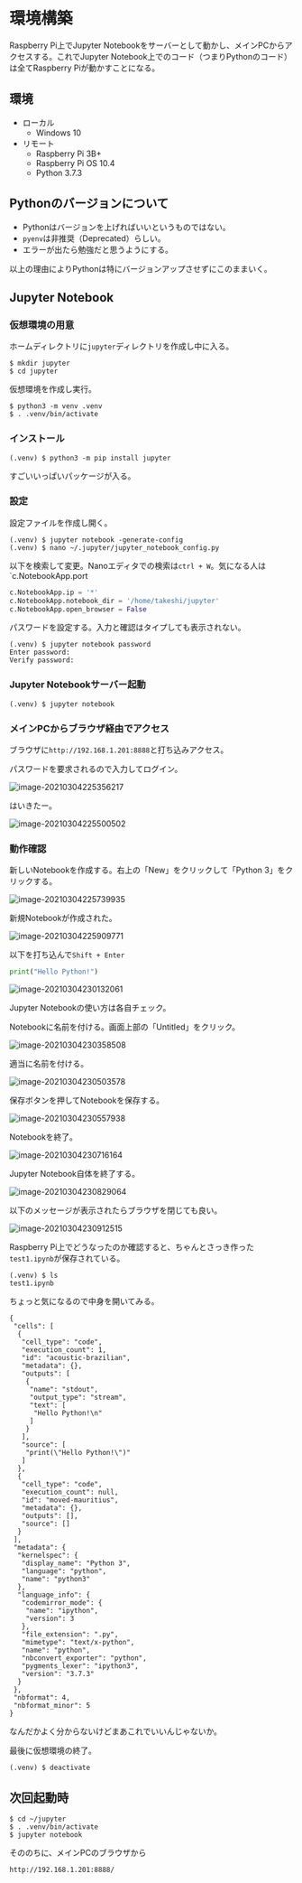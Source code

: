 # 環境構築

Raspberry Pi上でJupyter Notebookをサーバーとして動かし、メインPCからアクセスする。これでJupyter Notebook上でのコード（つまりPythonのコード）は全てRaspberry Piが動かすことになる。

## 環境

- ローカル
  - Windows 10
- リモート
  - Raspberry Pi 3B+
  - Raspberry Pi OS 10.4
  - Python 3.7.3

## Pythonのバージョンについて

+ Pythonはバージョンを上げればいいというものではない。
+ `pyenv`は非推奨（Deprecated）らしい。
+ エラーが出たら勉強だと思うようにする。

以上の理由によりPythonは特にバージョンアップさせずにこのままいく。

## Jupyter Notebook

### 仮想環境の用意

ホームディレクトリに`jupyter`ディレクトリを作成し中に入る。

~~~shell
$ mkdir jupyter
$ cd jupyter
~~~

仮想環境を作成し実行。

~~~shell
$ python3 -m venv .venv
$ . .venv/bin/activate
~~~

### インストール

~~~shell
(.venv) $ python3 -m pip install jupyter
~~~

すごいいっぱいパッケージが入る。

### 設定

設定ファイルを作成し開く。

~~~shell
(.venv) $ jupyter notebook -generate-config
(.venv) $ nano ~/.jupyter/jupyter_notebook_config.py
~~~

以下を検索して変更。Nanoエディタでの検索は`ctrl + W`。気になる人は`c.NotebookApp.port

~~~python
c.NotebookApp.ip = '*'
c.NotebookApp.notebook_dir = '/home/takeshi/jupyter'
c.NotebookApp.open_browser = False
~~~

パスワードを設定する。入力と確認はタイプしても表示されない。

~~~shell
(.venv) $ jupyter notebook password
Enter password:
Verify password:
~~~

### Jupyter Notebookサーバー起動

~~~shell
(.venv) $ jupyter notebook
~~~

### メインPCからブラウザ経由でアクセス

ブラウザに`http://192.168.1.201:8888`と打ち込みアクセス。

パスワードを要求されるので入力してログイン。

![image-20210304225356217](image/devenv/image-20210304225356217.png)

はいきたー。

![image-20210304225500502](image/devenv/image-20210304225500502.png)

### 動作確認

新しいNotebookを作成する。右上の「New」をクリックして「Python 3」をクリックする。

![image-20210304225739935](image/devenv/image-20210304225739935.png)

新規Notebookが作成された。

![image-20210304225909771](image/devenv/image-20210304225909771.png)

以下を打ち込んで`Shift + Enter`

~~~python
print("Hello Python!")
~~~

![image-20210304230132061](image/devenv/image-20210304230132061.png)

Jupyter Notebookの使い方は各自チェック。

Notebookに名前を付ける。画面上部の「Untitled」をクリック。

![image-20210304230358508](image/devenv/image-20210304230358508.png)

適当に名前を付ける。

![image-20210304230503578](image/devenv/image-20210304230503578.png)

保存ボタンを押してNotebookを保存する。

![image-20210304230557938](image/devenv/image-20210304230557938.png)

Notebookを終了。

![image-20210304230716164](image/devenv/image-20210304230716164.png)

Jupyter Notebook自体を終了する。

![image-20210304230829064](image/devenv/image-20210304230829064.png)

以下のメッセージが表示されたらブラウザを閉じても良い。

![image-20210304230912515](image/devenv/image-20210304230912515.png)

Raspberry Pi上でどうなったのか確認すると、ちゃんとさっき作った`test1.ipynb`が保存されている。

~~~shell
(.venv) $ ls
test1.ipynb
~~~

ちょっと気になるので中身を開いてみる。

~~~
{
 "cells": [
  {
   "cell_type": "code",
   "execution_count": 1,
   "id": "acoustic-brazilian",
   "metadata": {},
   "outputs": [
    {
     "name": "stdout",
     "output_type": "stream",
     "text": [
      "Hello Python!\n"
     ]
    }
   ],
   "source": [
    "print(\"Hello Python!\")"
   ]
  },
  {
   "cell_type": "code",
   "execution_count": null,
   "id": "moved-mauritius",
   "metadata": {},
   "outputs": [],
   "source": []
  }
 ],
 "metadata": {
  "kernelspec": {
   "display_name": "Python 3",
   "language": "python",
   "name": "python3"
  },
  "language_info": {
   "codemirror_mode": {
    "name": "ipython",
    "version": 3
   },
   "file_extension": ".py",
   "mimetype": "text/x-python",
   "name": "python",
   "nbconvert_exporter": "python",
   "pygments_lexer": "ipython3",
   "version": "3.7.3"
  }
 },
 "nbformat": 4,
 "nbformat_minor": 5
}
~~~

なんだかよく分からないけどまあこれでいいんじゃないか。

最後に仮想環境の終了。

~~~shell
(.venv) $ deactivate
~~~

## 次回起動時

~~~shell
$ cd ~/jupyter
$ . .venv/bin/activate
$ jupyter notebook
~~~

そののちに、メインPCのブラウザから

~~~
http://192.168.1.201:8888/
~~~

